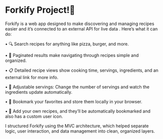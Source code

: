 # Forkify Project!🍕

Forkify is a web app designed to make discovering and managing recipes easier and it’s connected to an external API for live data . Here’s what it can do:

• 🔍 Search recipes for anything like pizza, burger, and more.

• 📄 Paginated results make navigating through recipes simple and organized.

• 📋 Detailed recipe views show cooking time, servings, ingredients, and an external link for more info.

• 🔢 Adjustable servings: Change the number of servings and watch the ingredients update automatically.

• 🔖 Bookmark your favorites and store them locally in your browser.

• 📝 Add your own recipes, and they’ll be automatically bookmarked and also has a custom user icon.

I structured Forkify using the MVC architecture, which helped separate logic, user interaction, and data management into clean, organized layers.
